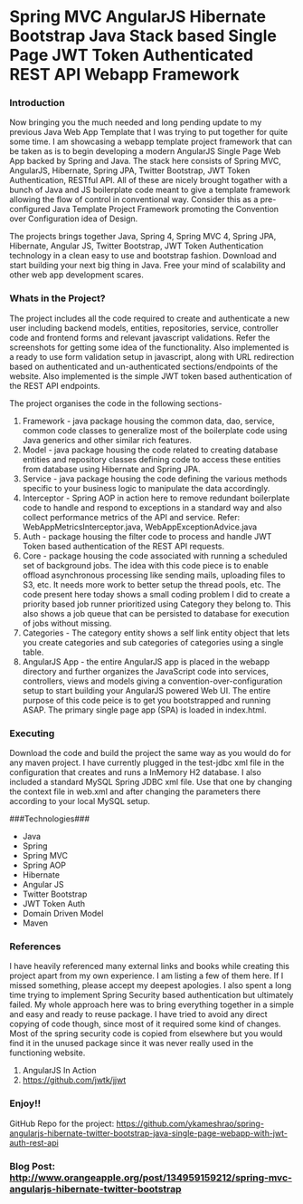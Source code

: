 # Spring MVC AngularJS Hibernate Bootstrap Java Stack based Single Page JWT Token Authenticated REST API Webapp Framework

### Introduction ###
Now bringing you the much needed and long pending update to my previous Java Web App Template that I was trying to put together for quite some time. I am showcasing a webapp template project framework that can be taken as is to begin developing a modern AngularJS Single Page Web App backed by Spring and Java. The stack here consists of Spring MVC, AngularJS, Hibernate, Spring JPA, Twitter Bootstrap, JWT Token Authentication, RESTful API. All of these are nicely brought togather with a bunch of Java and JS boilerplate code meant to give a template framework allowing the flow of control in conventional way. Consider this as a pre-configured Java Template Project Framework promoting the Convention over Configuration idea of Design.

The projects brings together Java, Spring 4, Spring MVC 4, Spring JPA, Hibernate, Angular JS, Twitter Bootstrap, JWT Token Authentication technology in a clean easy to use and bootstrap fashion. Download and start building your next big thing in Java. Free your mind of scalability and other web app development scares.

### Whats in the Project? ###
The project includes all the code required to create and authenticate a new user including backend models, entities, repositories, service, controller code and frontend forms and relevant javascript validations. Refer the screenshots for getting some idea of the functionality. Also implemented is a ready to use form validation setup in javascript, along with URL redirection based on authenticated and un-authenticated sections/endpoints of the website. Also implemented is the simple JWT token based authentication of the REST API endpoints.

The project organises the code in the following sections-

1. Framework - java package housing the common data, dao, service, common code classes to generalize most of the boilerplate code using Java generics and other similar rich features. 
2. Model - java package housing the code related to creating database entities and repository classes defining code to access these entities from database using Hibernate and Spring JPA.
3. Service - java package housing the code defining the various methods specific to your business logic to manipulate the data accordingly.
4. Interceptor - Spring AOP in action here to remove redundant boilerplate code to handle and respond to exceptions in a standard way and also collect performance metrics of the API and service. Refer: WebAppMetricsInterceptor.java, WebAppExceptionAdvice.java
5. Auth - package housing the filter code to process and handle JWT Token based authentication of the REST API requests.
6. Core - package housing the code associated with running a scheduled set of background jobs. The idea with this code piece is to enable offload asynchronous processing like sending mails, uploading files to S3, etc. It needs more work to better setup the thread pools, etc. The code present here today shows a small coding problem I did to create a priority based job runner prioritized using Category they belong to. This also shows a job queue that can be persisted to database for execution of jobs without missing.
7. Categories - The category entity shows a self link entity object that lets you create categories and sub categories of categories using a single table.
8. AngularJS App - the entire AngularJS app is placed in the webapp directory and further organizes the JavaScript code into services, controllers, views and models giving a convention-over-configuration setup to start building your AngularJS powered Web UI. The entire purpose of this code peice is to get you bootstrapped and running ASAP. The primary single page app (SPA) is loaded in index.html. 



### Executing ###
Download the code and build the project the same way as you would do for any maven project. I have currently plugged in the test-jdbc xml file in the configuration that creates and runs a InMemory H2 database. I also included a standard MySQL Spring JDBC xml file. Use that one by changing the context file in web.xml and after changing the parameters there according to your local MySQL setup.

###Technologies###
  -  Java
  -  Spring
  -  Spring MVC
  -  Spring AOP
  -  Hibernate  
  -  Angular JS
  -  Twitter Bootstrap
  -  JWT Token Auth
  -  Domain Driven Model
  -  Maven

### References ###
I have heavily referenced many external links and books while creating this project apart from my own experience. I am listing a few of them here. If I missed something, please accept my deepest apologies. I also spent a long time trying to implement Spring Security based authentication but ultimately failed. My whole approach here was to bring everything together in a simple and easy and ready to reuse package. I have tried to avoid any direct copying of code though, since most of it required some kind of changes. Most of the spring security code is copied from elsewhere but you would find it in the unused package since it was never really used in the functioning website.

1. AngularJS In Action
2. https://github.com/jwtk/jjwt


### Enjoy!! ###


GitHub Repo for the project: https://github.com/ykameshrao/spring-angularjs-hibernate-twitter-bootstrap-java-single-page-webapp-with-jwt-auth-rest-api

### Blog Post: http://www.orangeapple.org/post/134959159212/spring-mvc-angularjs-hibernate-twitter-bootstrap ###
